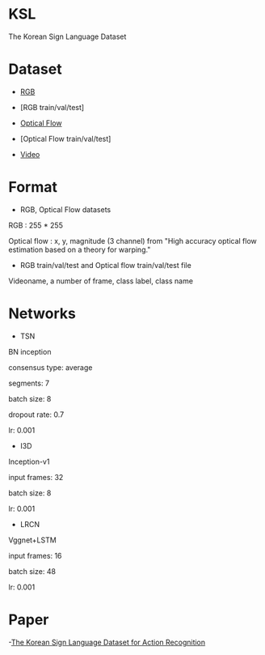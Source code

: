 # KSL
The Korean Sign Language Dataset

# Dataset
- [RGB](https://www.dropbox.com/s/6jw50r784k36q5e/KSL_rgb.zip?dl=0)
- [RGB train/val/test]

- [Optical Flow](http://www.dropbox.com/s/uns43wmq0dl0ali/KSL_opflow.zip?dl=0)
- [Optical Flow train/val/test]

- [Video](http://www.dropbox.com/s/8wse0lmxngysl2h/video.zip?dl=0)

# Format
- RGB, Optical Flow datasets

RGB : 255 * 255

Optical flow : x, y, magnitude (3 channel) from "High accuracy optical flow estimation based on a theory for warping."

- RGB train/val/test and Optical flow train/val/test file

Videoname, a number of frame, class label, class name

# Networks
- TSN

BN inception

consensus type: average

segments: 7

batch size: 8

dropout rate: 0.7

lr: 0.001

- I3D

Inception-v1

input frames: 32

batch size: 8

lr: 0.001

- LRCN

Vggnet+LSTM

input frames: 16

batch size: 48

lr: 0.001

# Paper
-[The Korean Sign Language Dataset for Action Recognition](https://link.springer.com/content/pdf/10.1007%2F978-3-030-37731-1_43.pdf)
